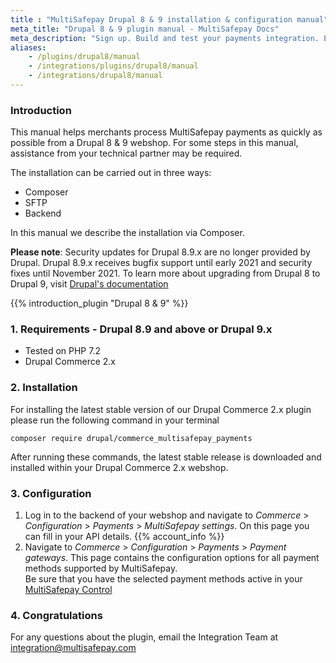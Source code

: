 ```yaml
---
title : "MultiSafepay Drupal 8 & 9 installation & configuration manual"
meta_title: "Drupal 8 & 9 plugin manual - MultiSafepay Docs"
meta_description: "Sign up. Build and test your payments integration. Explore our products and services. Use our API Reference, SDKs, and wrappers. Get support."
aliases: 
    - /plugins/drupal8/manual
    - /integrations/plugins/drupal8/manual
    - /integrations/drupal8/manual
---
```


### Introduction  
This manual helps merchants process MultiSafepay payments as quickly as possible from a Drupal 8 & 9 webshop. For some steps in this manual, assistance from your technical partner may be required.

The installation can be carried out in three ways:

+ Composer
+ SFTP
+ Backend

In this manual we describe the installation via Composer.

**Please note**: Security updates for Drupal 8.9.x are no longer provided by Drupal. Drupal 8.9.x receives bugfix support until early 2021 and security fixes until November 2021. To learn more about upgrading from Drupal 8 to Drupal 9, visit [Drupal's documentation](https://www.drupal.org/docs/upgrading-drupal/upgrading-from-drupal-8-to-drupal-9-or-higher)

{{% introduction_plugin "Drupal 8 & 9" %}}

### 1. Requirements  - Drupal 8.9 and above or Drupal 9.x
- Tested on PHP 7.2
- Drupal Commerce 2.x

### 2. Installation
For installing the latest stable version of our Drupal Commerce 2.x plugin please run the following command in your terminal

```
composer require drupal/commerce_multisafepay_payments
```

After running these commands, the latest stable release is downloaded and installed within your Drupal Commerce 2.x webshop.

### 3. Configuration  
1. Log in to the backend of your webshop and navigate to _Commerce_ > _Configuration_ > _Payments_ > _MultiSafepay settings_.
On this page you can fill in your API details. {{% account_info %}}
2. Navigate to _Commerce_ > _Configuration_ > _Payments_ > _Payment gateways_.
This page contains the configuration options for all payment methods supported by MultiSafepay.  
Be sure that you have the selected payment methods active in your [MultiSafepay Control](https://merchant.multisafepay.com)

### 4. Congratulations
For any questions about the plugin, email the Integration Team at <integration@multisafepay.com>
